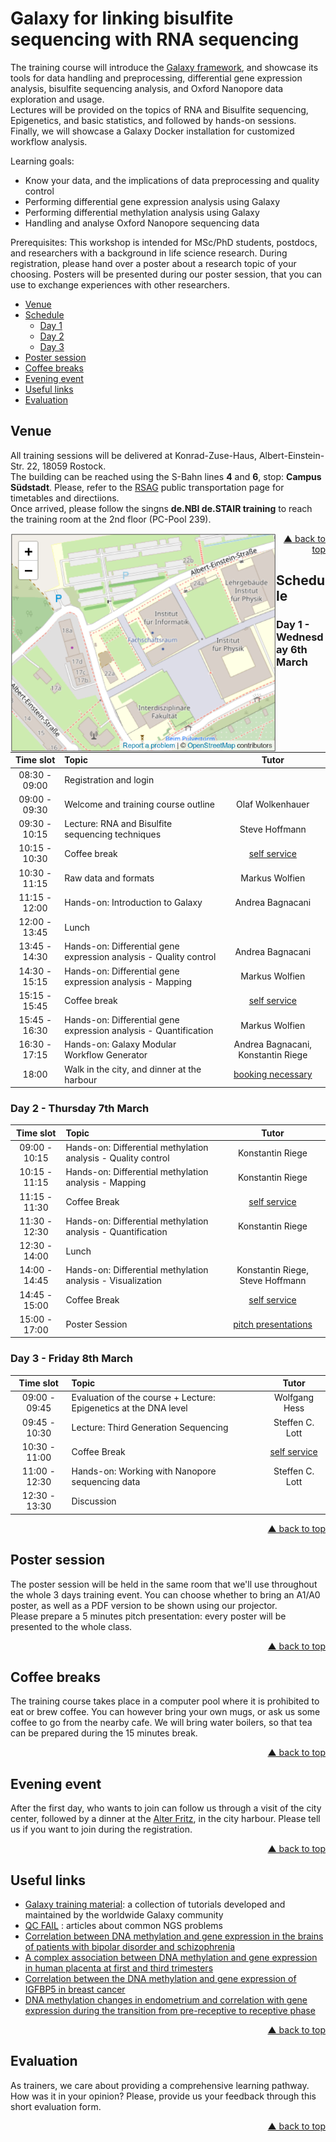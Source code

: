 # Galaxy for linking bisulfite sequencing with RNA sequencing

The training course will introduce the [Galaxy framework](https://usegalaxy.org), and showcase its tools for data handling and preprocessing, differential gene expression analysis, bisulfite sequencing analysis, and Oxford Nanopore data exploration and usage.  
Lectures will be provided on the topics of RNA and Bisulfite sequencing, Epigenetics, and basic statistics, and followed by hands-on sessions. Finally, we will showcase a Galaxy Docker installation for customized workflow analysis.

Learning goals:
- Know your data, and the implications of data preprocessing and quality control
- Performing differential gene expression analysis using Galaxy
- Performing differential methylation analysis using Galaxy
- Handling and analyse Oxford Nanopore sequencing data

Prerequisites:
This workshop is intended for MSc/PhD students, postdocs, and researchers with a background in life science research. During registration, please hand over a poster about a research topic of your choosing. Posters will be presented during our poster session, that you can use to exchange experiences with other researchers.

<div id="top"></div>

- [Venue](#venue)
- [Schedule](#schedule)
  - [Day 1](#day-1---wednesday-6th-march)
  - [Day 2](#day-2---thursday-7th-march)
  - [Day 3](#day-3---friday-8th-march)
- [Poster session](#poster-session)
- [Coffee breaks](#coffee-breaks)
- [Evening event](#evening-event)
- [Useful links](#useful-links)
- [Evaluation](#evaluation)

## Venue

All training sessions will be delivered at Konrad-Zuse-Haus, Albert-Einstein-Str. 22, 18059 Rostock.  
The building can be reached using the S-Bahn lines **4** and **6**, stop: **Campus Südstadt**. Please, refer to the [RSAG](https://www.rsag-online.de/) public transportation page for timetables and directiions.  
Once arrived, please follow the singns **de.NBI de.STAIR training** to reach the training room at the 2nd floor (PC-Pool 239).

[<img align="left" src="assets/img/map-kzh.png" width="425px" height="350px" alt="Konrad-Zuse-Haus" valign="middle">](https://www.openstreetmap.org/#map=19/54.07746/12.10630)
<p align="right"><a href="#top">&#x25B2; back to top</a></p>

## Schedule

### Day 1 - Wednesday 6th March

| **Time slot** | **Topic** | **Tutor** |
| :---: | :--- | :---: |
| 08:30 - 09:00 | Registration and login ||
| 09:00 - 09:30 | Welcome and training course outline | Olaf Wolkenhauer |
| 09:30 - 10:15 | Lecture: RNA and Bisulfite sequencing techniques | Steve Hoffmann |
| 10:15 - 10:30 | Coffee break | [self service](#coffee-breaks) |
| 10:30 - 11:15 | Raw data and formats | Markus Wolfien |
| 11:15 - 12:00 | Hands-on: Introduction to Galaxy | Andrea Bagnacani |
| 12:00 - 13:45 | Lunch ||
| 13:45 - 14:30 | Hands-on: Differential gene expression analysis - Quality control | Andrea Bagnacani |
| 14:30 - 15:15 | Hands-on: Differential gene expression analysis - Mapping | Markus Wolfien |
| 15:15 - 15:45 | Coffee break | [self service](#coffee-breaks) |
| 15:45 - 16:30 | Hands-on: Differential gene expression analysis - Quantification | Markus Wolfien |
| 16:30 - 17:15 | Hands-on: Galaxy Modular Workflow Generator | Andrea Bagnacani, Konstantin Riege |
| 18:00 | Walk in the city, and dinner at the harbour | [booking necessary](#evening-event) |

### Day 2 - Thursday 7th March

| **Time slot** | **Topic** | **Tutor** |
| :---: | :--- | :---: |
| 09:00 - 10:15 | Hands-on: Differential methylation analysis - Quality control | Konstantin Riege |
| 10:15 - 11:15 | Hands-on: Differential methylation analysis - Mapping | Konstantin Riege |
| 11:15 - 11:30 | Coffee Break | [self service](#coffee-breaks) |
| 11:30 - 12:30 | Hands-on: Differential methylation analysis - Quantification | Konstantin Riege |
| 12:30 - 14:00 | Lunch ||
| 14:00 - 14:45 | Hands-on: Differential methylation analysis - Visualization | Konstantin Riege, Steve Hoffmann |
| 14:45 - 15:00 | Coffee Break | [self service](#coffee-breaks) |
| 15:00 - 17:00 | Poster Session | [pitch presentations](#poster-session) |

### Day 3 - Friday 8th March

| **Time slot** | **Topic** | **Tutor** |
| :---: | :--- | :---: |
| 09:00 - 09:45 | Evaluation of the course + Lecture: Epigenetics at the DNA level | Wolfgang Hess |
| 09:45 - 10:30 | Lecture: Third Generation Sequencing | Steffen C. Lott |
| 10:30 - 11:00 | Coffee Break | [self service](#coffee-breaks) |
| 11:00 - 12:30 | Hands-on: Working with Nanopore sequencing data | Steffen C. Lott |
| 12:30 - 13:30 | Discussion ||
<p align="right"><a href="#top">&#x25B2; back to top</a></p>

## Poster session

The poster session will be held in the same room that we'll use throughout the whole 3 days training event. You can choose whether to bring an A1/A0 poster, as well as a PDF version to be shown using our projector.  
Please prepare a 5 minutes pitch presentation: every poster will be presented to the whole class.
<p align="right"><a href="#top">&#x25B2; back to top</a></p>

## Coffee breaks

The training course takes place in a computer pool where it is prohibited to eat or brew coffee. You can however bring your own mugs, or ask us some coffee to go from the nearby cafe. We will bring water boilers, so that tea can be prepared during the 15 minutes break.
<p align="right"><a href="#top">&#x25B2; back to top</a></p>

## Evening event

After the first day, who wants to join can follow us through a visit of the city center, followed by a dinner at the [Alter Fritz](https://www.alter-fritz.de/), in the city harbour. Please tell us if you want to join during the registration.
<p align="right"><a href="#top">&#x25B2; back to top</a></p>

## Useful links
- [Galaxy training material](https://galaxyproject.github.io/training-material/): a collection of tutorials developed and maintained by the worldwide Galaxy community
- [QC FAIL](https://sequencing.qcfail.com/) : articles about common NGS problems
- [Correlation between DNA methylation and gene expression in the brains of patients with bipolar disorder and schizophrenia](https://doi.org/10.1111/bdi.12255)
- [A complex association between DNA methylation and gene expression in human placenta at first and third trimesters](https://doi.org/10.1371/journal.pone.0181155)
- [Correlation between the DNA methylation and gene expression of IGFBP5 in breast cancer](https://doi.org/10.3233/BD-160234)
- [DNA methylation changes in endometrium and correlation with gene expression during the transition from pre-receptive to receptive phase](https://doi.org/10.1038/s41598-017-03682-0)
<p align="right"><a href="#top">&#x25B2; back to top</a></p>

## Evaluation
As trainers, we care about providing a comprehensive learning pathway. How was it in your opinion? Please, provide us your feedback through this short evaluation form.
<p align="right"><a href="#top">&#x25B2; back to top</a></p>
